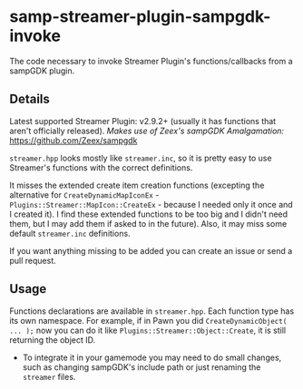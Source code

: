 # samp-streamer-plugin-sampgdk-invoke
The code necessary to invoke Streamer Plugin's functions/callbacks from a sampGDK plugin.

Details
-------
Latest supported Streamer Plugin: v2.9.2+ (usually it has functions that aren't officially released).
*Makes use of Zeex's sampGDK Amalgamation:* https://github.com/Zeex/sampgdk

`streamer.hpp` looks mostly like `streamer.inc`, so it is pretty easy to use Streamer's functions with the correct definitions.

It misses the extended create item creation functions (excepting the alternative for `CreateDynamicMapIconEx` - `Plugins::Streamer::MapIcon::CreateEx` - because I needed only it once and I created it). I find these extended functions to be too big and I didn't need them, but I may add them if asked to in the future). Also, it may miss some default `streamer.inc` definitions.

If you want anything missing to be added you can create an issue or send a pull request.

Usage
-----
Functions declarations are available in `streamer.hpp`. Each function type has its own namespace. For example, if in Pawn you did `CreateDynamicObject( ... );` now you can do it like `Plugins::Streamer::Object::Create`, it is still returning the object ID.

* To integrate it in your gamemode you may need to do small changes, such as changing sampGDK's include path or just renaming the `streamer` files.